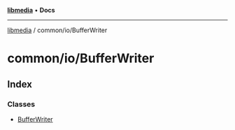 [**libmedia**](../../../README.md) • **Docs**

***

[libmedia](../../../README.md) / common/io/BufferWriter

# common/io/BufferWriter

## Index

### Classes

- [BufferWriter](classes/BufferWriter.md)
